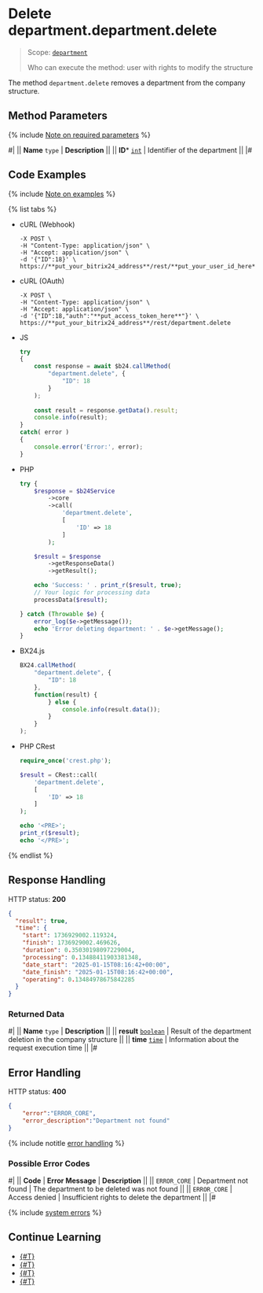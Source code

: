 # Delete department.department.delete

> Scope: [`department`](../scopes/permissions.md)
>
> Who can execute the method: user with rights to modify the structure

The method `department.delete` removes a department from the company structure.

## Method Parameters

{% include [Note on required parameters](../../_includes/required.md) %}

#|
|| **Name**
`type` | **Description** ||
|| **ID***
[`int`](../data-types.md) | Identifier of the department ||
|#

## Code Examples

{% include [Note on examples](../../_includes/examples.md) %}

{% list tabs %}

- cURL (Webhook)

    ```curl
    -X POST \
    -H "Content-Type: application/json" \
    -H "Accept: application/json" \
    -d '{"ID":18}' \
    https://**put_your_bitrix24_address**/rest/**put_your_user_id_here**/**put_your_webhook_here**/department.delete
    ```

- cURL (OAuth)

    ```curl
    -X POST \
    -H "Content-Type: application/json" \
    -H "Accept: application/json" \
    -d '{"ID":18,"auth":"**put_access_token_here**"}' \
    https://**put_your_bitrix24_address**/rest/department.delete
    ```

- JS

    ```js
    try
    {
    	const response = await $b24.callMethod(
    		"department.delete", {
    			"ID": 18
    		}
    	);
    	
    	const result = response.getData().result;
    	console.info(result);
    }
    catch( error )
    {
    	console.error('Error:', error);
    }
    ```

- PHP

    ```php
    try {
        $response = $b24Service
            ->core
            ->call(
                'department.delete',
                [
                    'ID' => 18
                ]
            );
    
        $result = $response
            ->getResponseData()
            ->getResult();
    
        echo 'Success: ' . print_r($result, true);
        // Your logic for processing data
        processData($result);
    
    } catch (Throwable $e) {
        error_log($e->getMessage());
        echo 'Error deleting department: ' . $e->getMessage();
    }
    ```

- BX24.js

    ```js
    BX24.callMethod(
        "department.delete", {
            "ID": 18
        },
        function(result) {
            } else {
                console.info(result.data());
            }
        }
    );
    ```

- PHP CRest

    ```php
    require_once('crest.php');

    $result = CRest::call(
        'department.delete',
        [
            'ID' => 18
        ]
    );

    echo '<PRE>';
    print_r($result);
    echo '</PRE>';
    ```

{% endlist %}

## Response Handling

HTTP status: **200**

```json
{
  "result": true,
  "time": {
    "start": 1736929002.119324,
    "finish": 1736929002.469626,
    "duration": 0.35030198097229004,
    "processing": 0.13488411903381348,
    "date_start": "2025-01-15T08:16:42+00:00",
    "date_finish": "2025-01-15T08:16:42+00:00",
    "operating": 0.13484978675842285
  }
}
```

### Returned Data

#|
|| **Name**
`type` | **Description** ||
|| **result**
[`boolean`](../data-types.md) | Result of the department deletion in the company structure ||
|| **time**
[`time`](../data-types.md) | Information about the request execution time ||
|#

## Error Handling

HTTP status: **400**

```json
{
    "error":"ERROR_CORE",
    "error_description":"Department not found"
}
```

{% include notitle [error handling](../../_includes/error-info.md) %}

### Possible Error Codes

#|
|| **Code** | **Error Message** | **Description** ||
|| `ERROR_CORE` | Department not found | The department to be deleted was not found ||
|| `ERROR_CORE` | Access denied | Insufficient rights to delete the department ||
|#

{% include [system errors](../../_includes/system-errors.md) %}

## Continue Learning 

- [{#T}](./department-add.md)
- [{#T}](./department-update.md)
- [{#T}](./department-get.md)
- [{#T}](./department-fields.md)